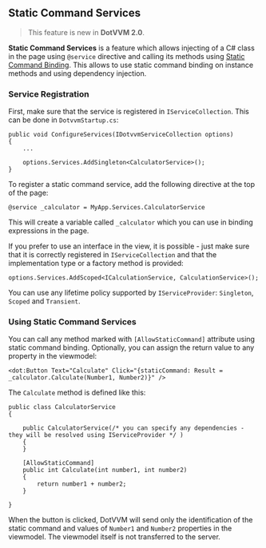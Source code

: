 ## Static Command Services

> This feature is new in **DotVVM 2.0**. 

**Static Command Services** is a feature which allows injecting of a C# class in the page using `@service` directive and calling its methods using [Static Command Binding](/docs/tutorials/basics-static-command-binding/{branch}). This allows to use static command binding on instance methods and using dependency injection.

### Service Registration

First, make sure that the service is registered in `IServiceCollection`. This can be done in `DotvvmStartup.cs`:

```CSHARP
public void ConfigureServices(IDotvvmServiceCollection options)
{
    ...

    options.Services.AddSingleton<CalculatorService>();
}
```

To register a static command service, add the following directive at the top of the page:

```DOTHTML
@service _calculator = MyApp.Services.CalculatorService
```

This will create a variable called `_calculator` which you can use in binding expressions in the page. 

If you prefer to use an interface in the view, it is possible - just make sure that it is correctly registered in `IServiceCollection` and that the implementation type or a factory method is provided:

```CSHARP
options.Services.AddScoped<ICalculationService, CalculationService>();
```

You can use any lifetime policy supported by `IServiceProvider`: `Singleton`, `Scoped` and `Transient`.

### Using Static Command Services

You can call any method marked with `[AllowStaticCommand]` attribute using static command binding. Optionally, you can assign the return value to any property in the viewmodel:

```DOTHTML
<dot:Button Text="Calculate" Click="{staticCommand: Result = _calculator.Calculate(Number1, Number2)}" />
```

The `Calculate` method is defined like this:

```CSHARP
public class CalculatorService
{

    public CalculatorService(/* you can specify any dependencies - they will be resolved using IServiceProvider */ )
    {
    }

    [AllowStaticCommand]
    public int Calculate(int number1, int number2) 
    {
        return number1 + number2;
    }

}
```

When the button is clicked, DotVVM will send only the identification of the static command and values of `Number1` and `Number2` properties in the viewmodel. The viewmodel itself is not transferred to the server.